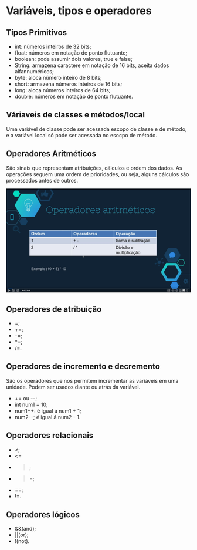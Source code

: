 # Variáveis, tipos e operadores
## Tipos Primitivos

- int: números inteiros de 32 bits;
- float: números em notação de ponto flutuante;
- boolean: pode assumir dois valores, true e false;
- String: armazena caractere em notação de 16 bits, aceita dados alfannuméricos;
- byte: aloca número inteiro de 8 bits;
- short: armazena números inteiros de 16 bits;
- long: aloca números inteiros de 64 bits;
- double: números em notação de ponto flutuante.

## Váriaveis de classes e métodos/local

Uma variável de classe pode ser acessada escopo de classe e de método, e a variável local só pode ser acessada no esocpo de método.

## Operadores Aritméticos

São sinais que representam atribuições, cálculos e ordem dos dados. As operações seguem uma ordem de prioridades, ou seja, alguns cálculos são processados antes de outros.

![Alt text](image.png)

## Operadores de atribuição

- =;
- +=;
- -=;
- *=;
- /=.

## Operadores de incremento e decremento
 São os operadores que nos permitem incrementar as variáveis em uma unidade. Podem ser usados diante ou atrás da variável.

 - ++ ou --;
 - int num1 = 10;
 - num1++: é igual á num1 + 1;
 - num2--; é igual á num2 - 1.

 ## Operadores relacionais 

 - <;
 - <=
 - >;
- >=;
- ==;
- !=. 

## Operadores lógicos

- &&(and);
- ||(or); 
- !(not).




